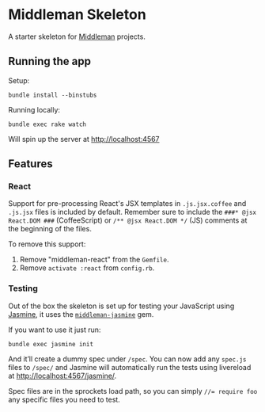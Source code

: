 # Middleman Skeleton

A starter skeleton for [Middleman](http://middlemanapp.com) projects.

## Running the app

Setup:

    bundle install --binstubs

Running locally:

    bundle exec rake watch

Will spin up the server at <http://localhost:4567>

## Features

### React

Support for pre-processing React's JSX templates in `.js.jsx.coffee` and
`.js.jsx` files is included by default. Remember sure to include the
`###* @jsx React.DOM ###` (CoffeeScript) or  `/** @jsx React.DOM */` (JS)
comments at the beginning of the files.

To remove this support:

1. Remove "middleman-react" from the `Gemfile`.
2. Remove `activate :react` from `config.rb`.

### Testing

Out of the box the skeleton is set up for testing your JavaScript using
[Jasmine](http://jasmine.github.io/), it uses the
[`middleman-jasmine`](https://github.com/mrship/middleman-jasmine) gem.

If you want to use it just run:

    bundle exec jasmine init

And it’ll create a dummy spec under `/spec`. You can now add any `spec.js` files
to `/spec/` and Jasmine will automatically run the tests using livereload at
<http://localhost:4567/jasmine/>.

Spec files are in the sprockets load path, so you can simply `//= require foo`
any specific files you need to test.
